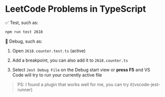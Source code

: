 # LeetCode Problems in TypeScript

✅ Test, such as:

```bash
npm run test 2618
```

🛑 Debug, such as:

1. Open `2618.counter.test.ts` (active)

2. Add a breakpoint,  you can also add it to `2618.counter.ts`

3. Select `Jest Debug File` on the Debug start view or **press F5** and VS Code will try to run your currently active file

> PS: I found a plugin that works well for me, you can try it(vscode-jest-runner)